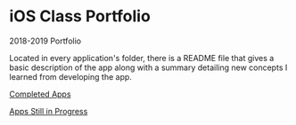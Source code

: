 # iOS Class Portfolio
2018-2019 Portfolio

Located in every application's folder, there is a README file that gives a basic description of the app along with a summary detailing new concepts I learned from developing the app.

[Completed Apps](https://github.com/nicodigiovanni/iosClassFinishedProjects)

[Apps Still in Progress](https://github.com/nicodigiovanni/iOSClassProjectsInProgress.git)


